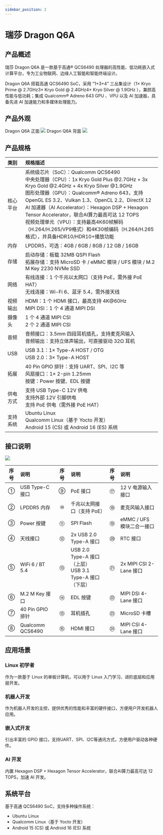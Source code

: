 ```yaml
---
sidebar_position: 2
---
```


# 瑞莎 Dragon Q6A

## 产品概述

瑞莎 Dragon Q6A 是一款基于高通® QCS6490 处理器的高性能、低功耗嵌入式计算平台，专为工业物联网、边缘人工智能和智能终端设计。

Dragon Q6A 搭载高通 QCS6490 SoC，采用 “1+3+4” 三丛集设计（1× Kryo Prime @ 2.7GHz3× Kryo Gold @ 2.4GHz4× Kryo Silver @ 1.9GHz ），兼顾高性能与低功耗；集成 Qualcomm® Adreno 643 GPU 、VPU 以及 AI 加速器，具备先进 AI 加速能力和多媒体处理能力。

## 产品外观

<div style={{textAlign: 'center'}}>
   Dragon Q6A 正面
   <img src="/img/dragon/q6a/q6a_top.webp" style={{width: '80%', maxWidth: '1200px'}} />
   Dragon Q6A 背面
    <img src="/img/dragon/q6a/q6a_bottom.webp" style={{width: '80%', maxWidth: '1200px'}} />
</div>

## 产品规格

| 类别     | 规格描述                                                                                                                                                                                                                                                                                                                                                                                                                                                                             |
| :------- | :----------------------------------------------------------------------------------------------------------------------------------------------------------------------------------------------------------------------------------------------------------------------------------------------------------------------------------------------------------------------------------------------------------------------------------------------------------------------------------- |
| 核心平台 | 系统级芯片（SoC）：Qualcomm QCS6490 <br/> 中央处理器（CPU）：1x Kryo Gold Plus @2.7GHz + 3x Kryo Gold @2.4GHz + 4x Kryo Silver @1.9GHz <br/> 图形处理器（GPU）：Qualcomm® Adreno 643，支持OpenGL ES 3.2、Vulkan 1.3、OpenCL 2.2、DirectX 12 <br/> AI 加速器（AI Accelerator）：Hexagon DSP + Hexagon Tensor Accelerator，联合AI算力最高可达 12 TOPS <br/> 视频处理单元（VPU）：支持最高4K60帧解码（H.264/H.265/VP9格式）和4K30帧编码（H.264/H.265格式），并具备HDR10/HDR10+播放功能 |
| 内存     | LPDDR5，可选：4GB / 6GB / 8GB / 12 GB / 16GB                                                                                                                                                                                                                                                                                                                                                                                                                                         |
| 存储     | 启动存储：板载 32MB QSPI Flash <br/> 拓展存储：支持 MicroSD 卡 / eMMC 模块 / UFS 模块 / M.2 M Key 2230 NVMe SSD                                                                                                                                                                                                                                                                                                                                                                      |
| 网络     | 有线连接：1 个千兆以太网口（支持 PoE，需外接 PoE HAT）<br/> 无线连接：Wi-Fi 6、蓝牙 5.4，需外接天线                                                                                                                                                                                                                                                                                                                                                                                  |
| 视频输出 | HDMI：1 个 HDMI 接口，最高支持 4K@60Hz <br/> MIPI DSI：1 个 4 通道 MIPI DSI                                                                                                                                                                                                                                                                                                                                                                                                          |
| 摄像头   | 1 个 4 通道 MIPI CSI <br/> 2 个 2 通道 MIPI CSI                                                                                                                                                                                                                                                                                                                                                                                                                                      |
| 音频     | 音频接口：3.5mm 四段耳机插孔，支持麦克风输入<br/> 音频输出：支持立体声输出，可直接驱动 32Ω 耳机                                                                                                                                                                                                                                                                                                                                                                                      |
| USB      | USB 3.1：1× Type-A HOST / OTG<br/> USB 2.0：3× Type-A HOST                                                                                                                                                                                                                                                                                                                                                                                                                           |
| 拓展     | 40 Pin GPIO 排针：支持 UART、SPI、I2C 等<br/> 风扇接口：1× 2-pin 1.25mm <br/> 按键：Power 按键、EDL 按键                                                                                                                                                                                                                                                                                                                                                                             |
| 供电方式 | 支持 USB Type-C 12V 供电 <br/> 支持外部 12V 引脚供电 <br/> 支持 PoE 供电（需外接 PoE HAT）                                                                                                                                                                                                                                                                                                                                                                                           |
| 支持系统 | Ubuntu Linux <br/> Qualcomm Linux（基于 Yocto 开发） <br/> Android 15 (CS) 或 Android 16 (ES) 系统                                                                                                                                                                                                                                                                                                                                                                                   |

## 接口说明

<div style={{textAlign: 'center'}}>
   <img src="/img/dragon/q6a/q6a_interface.webp" style={{width: '80%', maxWidth: '1200px'}} />
</div>

| 序号 | 说明             | 序号 | 说明                                                         | 序号 | 说明                      |
| :--: | :--------------- | :--: | :----------------------------------------------------------- | :--: | :------------------------ |
|  ①   | USB Type-C 接口  |  ⑨   | PoE 接口                                                     |  ⑰   | 12 V 电源输入接口         |
|  ②   | LPDDR5 内存      |  ⑩   | 千兆以太网接口（支持 PoE）                                   |  ⑱   | 麦克风输入接口            |
|  ③   | Power 按键       |  ⑪   | SPI Flash                                                    |  ⑲   | eMMC / UFS 模块二合一接口 |
|  ④   | 天线接口         |  ⑫   | 2x USB 2.0 Type-A 接口                                       |  ⑳   | RTC 接口                  |
|  ⑤   | WiFi 6 / BT 5.4  |  ⑬   | USB 2.0 Type-A 接口（上层）<br/> USB 3.1 Type-A 接口（下层） |  ㉑  | 2x MIPI CSI 2-Lane 接口   |
|  ⑥   | M.2 M Key 接口   |  ⑭   | EDL 按键                                                     |  ㉒  | MIPI DSI 4-Lane 接口      |
|  ⑦   | 40 Pin GPIO 排针 |  ⑮   | 耳机插孔                                                     |  ㉓  | MicroSD 卡槽              |
|  ⑧   | Qualcomm QCS6490 |  ⑯   | HDMI 接口                                                    |  ㉔  | MIPI CSI 4-Lane 接口      |

## 应用场景

### Linux 初学者

作为一款基于 Linux 的单板计算机，可以用于 Linux 入门学习、进阶底层和应用层开发。

### 机器人开发

作为机器人开发的主控，提供优秀的性能和丰富的硬件接口，方便用户开发机器人应用。

### 嵌入式开发

引出丰富的 GPIO 接口，支持UART、SPI、I2C等通讯方式，方便用户驱动各种硬件。

### AI 开发

内置 Hexagon DSP + Hexagon Tensor Accelerator，联合AI算力最高可达 12 TOPS，加速 AI 开发。

## 系统平台

基于高通 QCS6490 SoC，支持多种操作系统：

- Ubuntu Linux
- Qualcomm Linux（基于 Yocto 开发）
- Android 15 (CS) 或 Android 16 (ES) 系统
